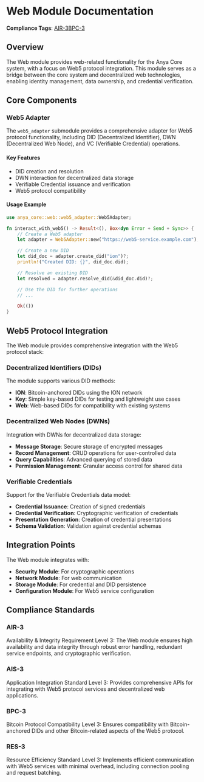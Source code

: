 # Web Module Documentation

**Compliance Tags**: [AIR-3][AIS-3][BPC-3][RES-3]

[AIS-3]: #ais-3 "Application Integration Standard Level 3"
[RES-3]: #res-3 "Resource Efficiency Standard Level 3"

## Overview

The Web module provides web-related functionality for the Anya Core system, with a focus on Web5 protocol integration. This module serves as a bridge between the core system and decentralized web technologies, enabling identity management, data ownership, and credential verification.

## Core Components

### Web5 Adapter

The `web5_adapter` submodule provides a comprehensive adapter for Web5 protocol functionality, including DID (Decentralized Identifier), DWN (Decentralized Web Node), and VC (Verifiable Credential) operations.

#### Key Features

- DID creation and resolution
- DWN interaction for decentralized data storage
- Verifiable Credential issuance and verification
- Web5 protocol compatibility

#### Usage Example

```rust
use anya_core::web::web5_adapter::Web5Adapter;

fn interact_with_web5() -> Result<(), Box<dyn Error + Send + Sync>> {
    // Create a Web5 adapter
    let adapter = Web5Adapter::new("https://web5-service.example.com");

    // Create a new DID
    let did_doc = adapter.create_did("ion")?;
    println!("Created DID: {}", did_doc.did);

    // Resolve an existing DID
    let resolved = adapter.resolve_did(&did_doc.did)?;

    // Use the DID for further operations
    // ...

    Ok(())
}
```

## Web5 Protocol Integration

The Web module provides comprehensive integration with the Web5 protocol stack:

### Decentralized Identifiers (DIDs)

The module supports various DID methods:

- **ION**: Bitcoin-anchored DIDs using the ION network
- **Key**: Simple key-based DIDs for testing and lightweight use cases
- **Web**: Web-based DIDs for compatibility with existing systems

### Decentralized Web Nodes (DWNs)

Integration with DWNs for decentralized data storage:

- **Message Storage**: Secure storage of encrypted messages
- **Record Management**: CRUD operations for user-controlled data
- **Query Capabilities**: Advanced querying of stored data
- **Permission Management**: Granular access control for shared data

### Verifiable Credentials

Support for the Verifiable Credentials data model:

- **Credential Issuance**: Creation of signed credentials
- **Credential Verification**: Cryptographic verification of credentials
- **Presentation Generation**: Creation of credential presentations
- **Schema Validation**: Validation against credential schemas

## Integration Points

The Web module integrates with:

- **Security Module**: For cryptographic operations
- **Network Module**: For web communication
- **Storage Module**: For credential and DID persistence
- **Configuration Module**: For Web5 service configuration

## Compliance Standards

### AIR-3

Availability & Integrity Requirement Level 3: The Web module ensures high availability and data integrity through robust error handling, redundant service endpoints, and cryptographic verification.

### AIS-3

Application Integration Standard Level 3: Provides comprehensive APIs for integrating with Web5 protocol services and decentralized web applications.

### BPC-3

Bitcoin Protocol Compatibility Level 3: Ensures compatibility with Bitcoin-anchored DIDs and other Bitcoin-related aspects of the Web5 protocol.

### RES-3

Resource Efficiency Standard Level 3: Implements efficient communication with Web5 services with minimal overhead, including connection pooling and request batching.
